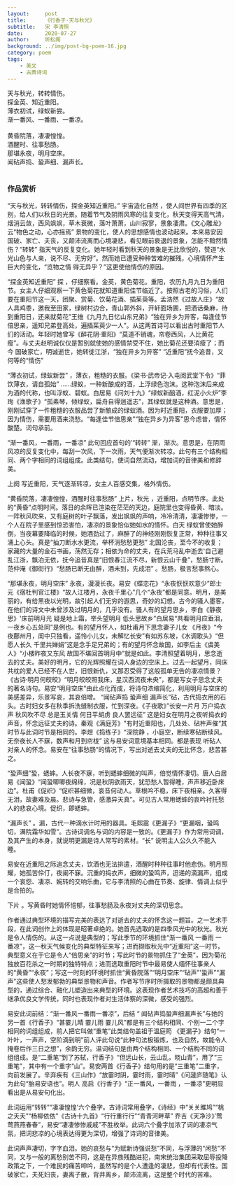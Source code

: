```yaml
---
layout:     post
title:      《行香子·天与秋光》
subtitle:   宋 李清照
date:       2020-07-27
author:     听松阁
background: ../img/post-bg-poem-16.jpg
category: poem
tags:
    - 美文
    - 古典诗词
---
```


天与秋光，转转情伤。<br>
探金英、知近重阳。<br>
薄衣初试，绿蚁新尝。<br>
渐一番风、一番雨、一番凉。<br>
<br>
黄昏院落，凄凄惶惶。<br>
酒醒时、往事愁肠。<br>
那堪永夜，明月空床。<br>
闻砧声捣、蛩声细、漏声长。<br>
<br>

### 作品赏析
“天与秋光，转转情伤，探金英知近重阳。” 宇宙造化自然 ，使人间世界有四季的区别，给人们以秋日的光景。随着节气及阴雨风寒的往复变化，秋天变得天高气清，烟消云敛，西风飒飒，草木衰微，落叶萧萧，山川寂寥，景象凄肃。《文心雕龙》云“物色之动，心亦摇焉” 景物的变化，使人的思想感情也波动起来。本来易安因国破、家亡、夫丧，又颠沛流离而心境凄悲，看见眼前衰退的景象，怎能不黯然情伤？“转转” 指天气的反复变化。她年轻时看到秋天的景象是无比欣悦的，赞道“水光山色与人亲，说不尽、无穷好”。然而她已遭受种种苦难的摧残，心境情怀产生巨大的变化，“览物之情 得无异乎？”这更使他情伤的原因。

“探金英知近重阳” 探 ，仔细察看。金英，黄色菊花。重阳，农历九月九日为重阳节。女主人仔细观察一下黄色菊花就知道重阳佳节临近了。按照古老的习俗，人们要在重阳节这一天，团聚、赏菊、饮菊花酒、插茱萸等。孟浩然《过故人庄》“故人具鸡黍，邀我至田家，绿树村边合，青山郭外斜，开轩面场圃，把酒话桑麻，待到重阳日，还来就菊花”王维《九月九日忆山东兄弟》“独在异乡为异客，每逢佳节倍思亲，遥知兄弟登高处，遍插茱萸少一人”。从这两首诗可以看出古时重阳节人们的活动。年轻时她曾写《醉花阴·重阳》“莫道不销魂，帘卷西风，人比黄花瘦”。与丈夫赵明诚仅仅是暂别就使她的感情禁受不住，她比菊花还要消瘦了；而今 国破家亡，明诚逝世，她转徙江浙，“独在异乡为异客” “近重阳”抚今追昔，又何等的“情伤”

“薄衣初试，绿蚁新尝” ，薄衣，粗糙的衣服。《梁书·武帝记·入屯阅武堂下令》“菲饮薄衣，请自孤始” ......绿蚁，一种新酿成的酒，上浮绿色泡沫。这种泡沫后来成为酒的代称，也叫浮蚁、碧蚁。白居易《问刘十九》“绿蚁新醅酒，红泥小火炉”李珣《渔歌子》“孤素琴，倾绿蚁，扁舟自得逍遥志”，其绿蚁就是这种酒。意思是，刚刚试穿了一件粗糙的衣服品尝了新酿成的绿蚁酒。因为时近重阳，衣服要加厚；因为情伤，需要用酒来浇愁。“每逢佳节倍思亲”“独在异乡为异客”思今虑昔，情怀酸楚。词句承前。

“渐一番风，一番雨，一番凉” 此句回应首句的’“转转” 渐，渐次。意思是，在阴雨风凉的反复变化中，每刮一次风，下一次雨，天气便渐次转凉。此句有三个结构相同、两个字相同的词组组成。此类结句，使词自然流动，增加词的音律美和修辞美。

上阕 写近重阳，天气逐渐转凉，女主人百感交集，格外情伤。

“黄昏院落，凄凄惶惶，酒醒时往事愁肠” 上片，秋光 ，近重阳，点明节序。此处的“黄昏”点明时间。落日的余晖已渲染在茫茫的天边，庭院里也变得昏黄、暗淡。一阵秋风吹来，又有庭树的叶子飘落，发出飒飒的声响，冷冷清清，凄凄惨惨，一个人在院子里感到惊恐害怕，凄凉的景象恰似她如水的情怀。白天 绿蚁曾使她醉倒，当夜幕要降临的时候，她酒劲过了，麻醉了的神经刚刚恢复正常，种种往事又涌上心头。真是“抽刀断水水更流，举杯消愁愁更愁” 北国沦丧，至今不的收复；家藏的大量的金石书画，荡然无存；相依为命的丈夫，在兵荒马乱中逝去'自己避乱江浙，飘泊无依，抚今追昔真是“旧恨春江流不尽，新恨云山千叠”，愁肠寸断。范仲淹《御街行》“愁肠已断无由醉，酒未到，先成泪” 。愁肠，极言愁事熬心。

“那堪永夜，明月空床” 永夜，漫漫长夜。易安《蝶恋花》“永夜恹恹欢意少”郎士元《宿杜判官江楼》“故人江楼月，永夜千里心”几个“永夜”都是同意。明月，是美丽的，有给黑夜以光明，故引起人们无穷的遐思，奇妙的幻想。古今的骚人墨客，在他们的诗文中未曾涉及过明月的，几乎没有。骚人有的望月思乡，李白《静夜思》'床前明月光 疑是地上霜，举头望明月 低头思故乡”白居易“共看明月应垂泪，一夜乡心五处同”是例也。有的望月怀人，如杜甫月下思念妻子儿女 《月夜》“今夜鄜州月，闺中只独看，遥怜小儿女，未解忆长安”有如苏东坡，《水调歌头》“但愿人长久 千里共婵娟”这是念手足兄弟的；有的望月怀念故国，如李后主《虞美人》“小楼昨夜又东风 故国不堪回首明月中”就是如此。李清照望着明月，思念逝去的丈夫。美好的明月，它的光辉照耀在词人身边的空床上。过去一起望月，同床共枕的爱人已经不在人世，旧恨新仇，又那忍受得了这般孤单无告的凄凉情景？《古诗·明月何皎皎》“明月皎皎照我床，星汉西流夜未央”，都是写女子思念丈夫的著名诗句。易安“明月空床”由此点化而成，将诗句浓缩简化，利用明月与空床的美感差异，乐景写哀，其哀倍增。
“闻砧声捣 蛩声细 漏声长”砧，古代捣衣用的石头。古时妇女多在秋季拆洗缝制衣服，忙到深夜。《子夜歌》”长安一片月 万户捣衣声 秋风吹不尽 总是玉关情 何日平胡虏 良人罢远征” 这是妇女在明月之夜听捣衣的声音，怀念远征丈夫的诗。秦观《满庭芳》"有时近重阳也，几处处、砧杵声催“其时节与此词时节是相同的。李煜《捣练子》“深院静 ，小庭空，断续寒砧断续风。无奈夜长人不寐，数声和月到帘栊” 这与易安词意境基本相同。都是表现 听砧人对亲人的怀念。易安在“往事愁肠”的情况下，写出对逝去丈夫的无比怀念，悲苦甚之。

“蛩声细”蛩，蟋蟀。人长夜不寐，听到蟋蟀细微的叫声，倍觉情怀凄切。唐人白居易《闻蛩》“闻蛩唧唧夜绵绵，况是秋阴欲雨天，犹恐愁人暂得睡，声声移近卧床边”。杜甫《促织》“促织甚细微，哀音何动人。草根吟不稳，床下夜相亲。久客得无泪，故妻难及晨。悲诗与急管，感激异天真”。可见古人常用蟋蟀的哀吟衬托愁人的悲哀心境。促织，即蟋蟀。

“漏声长” 。漏，古代一种滴水计时用的器具。毛熙震《更漏子》“更漏咽，蛩鸣切，满院霜华如雪”。古诗词调名与词的内容是一致的。《更漏子》作为常用词调，及其产生的本身，就说明更漏是诗人常写的素材。“长” 说明主人公久久不能入睡。

易安在近重阳之际追念丈夫，饮酒也无法排遣，酒醒时种种往事时他悲伤。明月照耀，她孤苦伶仃，夜阑不寐。沉重的捣衣声，细微的蛩鸣声，迢递的滴漏声，组成一个哀怨、凄凉、婉转的交响乐曲，它与李清照的心曲在节奏、旋律、情调上似乎是合拍的。

下片 。写黄昏时她情怀悒郁，往事愁肠及永夜对丈夫的深切思念。

作者通过典型环境的描写完美的表达了对逝去的丈夫的怀念这一题旨。之一艺术手段，在此词创作上的体现是昭著卓绝的。她首先选取的是四季风光中的秋光。秋光 是令人情伤的。从这一点说是典型的；写此季节的环境抓住“渐一番风 一番雨 一番凉”，这一秋天气候变化的典型特征来写；进而撷取秋光中“近重阳”这一时节，典型意义在于它是令人“倍思亲”的时节；写此时节的景物抓住了“金英”，因为菊花独放百花杀之一时期的独特特点；进而选取重阳时节中最易使人缅怀往事亲人的“黄昏”“永夜”；写这一时刻的环境时抓住“黄昏院落”“明月空床”“砧声”'蛩声”“漏声”这些使人愁发郁勃的典型景物和声音。作者写节序时所摄取的景物都是颇具典型的，通过综合、融化儿塑造出来典型的环境。这表现作者艺术技巧的高超和善于继承优良文学传统，同时也表现作者对生活体察的深微，感受的强烈。

易安此词前结：“渐一番风一番雨一番凉”，后结 “ 闻砧声捣蛩声细漏声长”与她的另一首《行香子》“甚霎儿晴 霎儿雨 霎儿风”都是有三个结构相同、个别一二个字相同的词组组成，前人把它叫做“重笔”此类结句盖祖于温庭筠 《更漏子》结句“一叶叶，一声声，空阶滴到明”前人评此句说“此种句法极锻炼，也及自然，故能令人掩卷后作三日之想”，余韵无穷。温词结句是由两个结构相同、一个结构不同的词组组成。是“二重笔”到了苏轼，行香子》“但远山长，云山乱，晓山青”，用了“三重笔”，其中有一个重字“山”。易安两首《行香子》结句用的是“三重笔”二重字，向前发展了。辛弃疾有《三山作》“放霎时阴，霎时雨，霎时晴”《问蘧庐随笔》认为此句“胎易安语也”。明人 高启《行香子》“正一番风，一番雨 ，一番凉”更明显看出是从易安句化出。

此词运用“转转”“凄凄惶惶’六个叠字。古诗词常用叠字，《诗经》中“关关雎鸠”“桃之夭夭”“杨柳依依”《古诗十九首》“行行重行行”“青青河畔草” 乔吉《天净沙》’莺莺燕燕春春”，易安“凄凄惨惨戚戚”不胜枚举。此词六个叠字加浓了词的凄凉气氛，把词悲凉的心境表达得更为深切，增强了诗词的音律美。

此词声声凄切，字字血泪。她的哀愁与“为赋新诗强说愁”不同，与浮薄的“闲愁”不同，又与一般的离愁别苦不同，这是在异族残酷进犯，南宋统治集团采取屈辱投降政策之下，一个难民的痛苦呻吟，虽然写的是个人遭逢的凄悲，但却有代表性。国破家亡，夫死妇丧，妻离子散，背井离乡，颠沛流离，这是整个时代的苦难。
